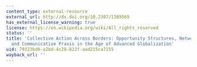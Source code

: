 ```yaml
---
content_type: external-resource
external_url: http://dx.doi.org/10.2307/1389565
has_external_license_warning: true
license: https://en.wikipedia.org/wiki/All_rights_reserved
status: ''
title: 'Collective Action Across Borders: Opportunity Structures, Network Capacities,
  and Communicative Praxis in the Age of Advanced Globalization'
uid: 79323bd6-a2bd-4c28-822f-aad215ca7155
wayback_url: ''
---
```

